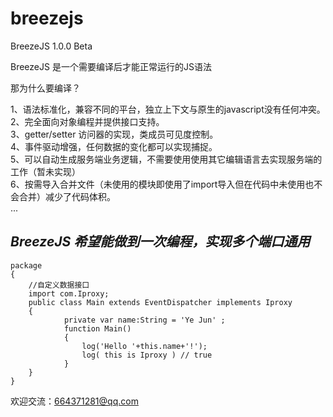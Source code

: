 # breezejs
BreezeJS 1.0.0 Beta

BreezeJS 是一个需要编译后才能正常运行的JS语法<br/>

那为什么要编译？<br/>

1、语法标准化，兼容不同的平台，独立上下文与原生的javascript没有任何冲突。<br/>
2、完全面向对象编程并提供接口支持。<br/>
3、getter/setter 访问器的实现，类成员可见度控制。<br/>
4、事件驱动增强，任何数据的变化都可以实现捕捉。<br/>
5、可以自动生成服务端业务逻辑，不需要使用使用其它编辑语言去实现服务端的工作（暂未实现）<br/>
6、按需导入合并文件（未使用的模块即使用了import导入但在代码中未使用也不会合并）减少了代码体积。<br/>
...

*BreezeJS 希望能做到一次编程，实现多个端口通用* <br/>
------

```
package
{
    //自定义数据接口
    import com.Iproxy;
    public class Main extends EventDispatcher implements Iproxy
    {
            private var name:String = 'Ye Jun' ;
            function Main()
            {
                log('Hello '+this.name+'!');
                log( this is Iproxy ) // true
            }
    }
}
```
欢迎交流：664371281@qq.com

